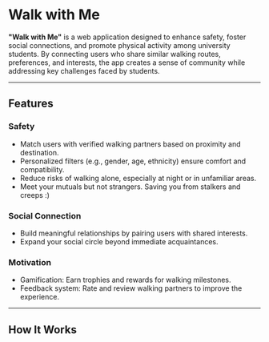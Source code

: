 # Walk with Me

**"Walk with Me"** is a web application designed to enhance safety, foster social connections, and promote physical activity among university students. By connecting users who share similar walking routes, preferences, and interests, the app creates a sense of community while addressing key challenges faced by students.

---

## Features

### **Safety**
- Match users with verified walking partners based on proximity and destination.
- Personalized filters (e.g., gender, age, ethnicity) ensure comfort and compatibility.
- Reduce risks of walking alone, especially at night or in unfamiliar areas.
- Meet your mutuals but not strangers. Saving you from stalkers and creeps :)

### **Social Connection**
- Build meaningful relationships by pairing users with shared interests.
- Expand your social circle beyond immediate acquaintances.

### **Motivation**
- Gamification: Earn trophies and rewards for walking milestones.
- Feedback system: Rate and review walking partners to improve the experience.

---

## How It Works

1. **Sign Up & Profile Setup**  
   - Create an account using your university credentials.  
   - Set up your profile with preferences such as walking routes, times, and filters (e.g., gender, age).  

2. **Find a Walking Partner**  
   - Enter your destination and preferred time.  
   - The app matches you with compatible users based on proximity, preferences, and shared interests.  

3. **Walk Together**  
   - Meet up with your matched partner at the agreed location.  
   - Enjoy a safe and engaging walk while building connections.  

4. **Gamify Your Experience**  
   - Track your progress and earn trophies for milestones (e.g., total distance walked, number of walks completed).  

5. **Feedback & Community Building**  
   - Rate your walking partner to ensure a positive experience for all users.  

---

## Why "Walk with Me"?

### **The Problem**
- **Safety Concerns**: Many students feel unsafe walking alone at night or in unfamiliar areas.
- **Social Isolation**: University life can be overwhelming, making it hard to meet new people.
- **Lack of Motivation for Physical Activity**: Walking is an easy way to stay active but can feel unmotivating without companionship.

### **The Solution**
"Walk with Me" addresses these challenges by:
- Enhancing safety through verified partnerships.
- Encouraging social interactions via shared interests.
- Motivating physical activity through gamification.

---

## Installation

1. Clone the repository:
   ```bash
   git clone https://github.com/sahilhadke/devhacks2025.git
   ```
2. Navigate to the project directory:
   ```bash
   cd devhacks2025
   cd frontend
   ```
3. Install dependencies:
   ```bash
   npm install
   ```
4. Start the development server:
   ```bash
   npm start
   ```

---

## Usage

1. Sign up using your university email address.
2. Set up your profile with preferences like walking route, time, and filters.
3. Get matched with a compatible walking partner.
4. Track your progress and earn rewards as you walk!

---

##  Contributing

We welcome contributions! Here's how you can help:

1. Fork the repository.
2. Create a new branch:
   ```bash
   git checkout -b feature-name
   ```
3. Commit your changes:
   ```bash
   git commit -m "Add new feature"
   ```
4. Push to the branch:
   ```bash
   git push origin feature-name
   ```
5. Open a pull request.

